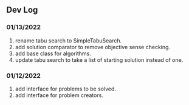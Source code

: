 ## Dev Log

### 01/13/2022

1. rename tabu search to SimpleTabuSearch.
2. add solution comparator to remove objective sense checking.
3. add base class for algorithms.
4. update tabu search to take a list of starting solution instead of one.

### 01/12/2022

1. add interface for problems to be solved.
2. add interface for problem creators.